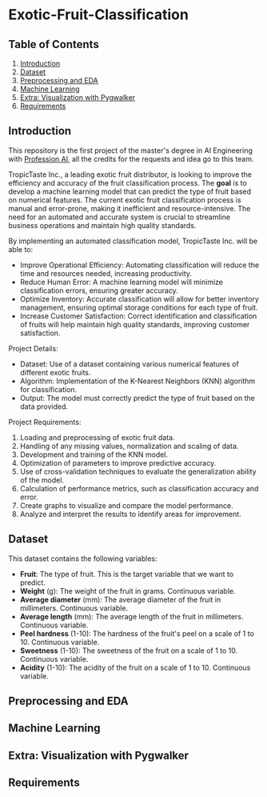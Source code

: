 # Exotic-Fruit-Classification

## Table of Contents
1. [Introduction](#introduction)
2. [Dataset](#dataset)
3. [Preprocessing and EDA](#preprocessing-and-eda)
4. [Machine Learning](#machine-learning)
5. [Extra: Visualization with Pygwalker](#extra-visualization-with-pygwalker)
6. [Requirements](#requirements)


## Introduction

This repository is the first project of the master's degree in AI Engineering with [Profession AI](https://profession.ai), all the credits for the requests and idea go to this team.

TropicTaste Inc., a leading exotic fruit distributor, is looking to improve the efficiency and accuracy of the fruit classification process. The **goal** is to develop a machine learning model that can predict the type of fruit based on numerical features. The current exotic fruit classification process is manual and error-prone, making it inefficient and resource-intensive. The need for an automated and accurate system is crucial to streamline business operations and maintain high quality standards.

By implementing an automated classification model, TropicTaste Inc. will be able to:
- Improve Operational Efficiency: Automating classification will reduce the time and resources needed, increasing productivity.
- Reduce Human Error: A machine learning model will minimize classification errors, ensuring greater accuracy.
- Optimize Inventory: Accurate classification will allow for better inventory management, ensuring optimal storage conditions for each type of fruit.
- Increase Customer Satisfaction: Correct identification and classification of fruits will help maintain high quality standards, improving customer satisfaction.

Project Details:
- Dataset: Use of a dataset containing various numerical features of different exotic fruits.
- Algorithm: Implementation of the K-Nearest Neighbors (KNN) algorithm for classification.
- Output: The model must correctly predict the type of fruit based on the data provided.

Project Requirements:
1. Loading and preprocessing of exotic fruit data.
2. Handling of any missing values, normalization and scaling of data.
3. Development and training of the KNN model.
4. Optimization of parameters to improve predictive accuracy.
5. Use of cross-validation techniques to evaluate the generalization ability of the model.
6. Calculation of performance metrics, such as classification accuracy and error.
7. Create graphs to visualize and compare the model performance.
8. Analyze and interpret the results to identify areas for improvement.


## Dataset

This dataset contains the following variables:
- **Fruit**: The type of fruit. This is the target variable that we want to predict.
- **Weight** (g): The weight of the fruit in grams. Continuous variable.
- **Average diameter** (mm): The average diameter of the fruit in millimeters. Continuous variable.
- **Average length** (mm): The average length of the fruit in millimeters. Continuous variable.
- **Peel hardness** (1-10): The hardness of the fruit's peel on a scale of 1 to 10. Continuous variable.
- **Sweetness** (1-10): The sweetness of the fruit on a scale of 1 to 10. Continuous variable.
- **Acidity** (1-10): The acidity of the fruit on a scale of 1 to 10. Continuous variable.


## Preprocessing and EDA

## Machine Learning

## Extra: Visualization with Pygwalker

## Requirements
